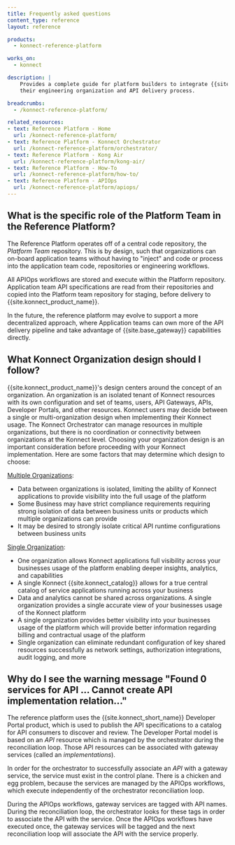 ```yaml
---
title: Frequently asked questions
content_type: reference
layout: reference

products:
  - konnect-reference-platform

works_on:
  - konnect

description: |
    Provides a complete guide for platform builders to integrate {{site.konnect_product_name}} into 
    their engineering organization and API delivery process. 

breadcrumbs:
  - /konnect-reference-platform/

related_resources:
- text: Reference Platform - Home
  url: /konnect-reference-platform/
- text: Reference Platform - Konnect Orchestrator 
  url: /konnect-reference-platform/orchestrator/
- text: Reference Platform - Kong Air
  url: /konnect-reference-platform/kong-air/
- text: Reference Platform - How-To
  url: /konnect-reference-platform/how-to/
- text: Reference Platform - APIOps
  url: /konnect-reference-platform/apiops/
---
```


## What is the specific role of the Platform Team in the Reference Platform?
The Reference Platform operates off of a central code repository, the _Platform Team_ repository. This is by design, such that organizations
can on-board application teams without having to "inject" and code or process into the application team code, repositories or engineering workflows.

All APIOps workflows are stored and execute within the Platform repository. Application team API specifications are read from their repositories
and copied into the Platform team repository for staging, before delivery to {{site.konnect_product_name}}.

In the future, the reference platform may evolve to support a more decentralized approach, where Application teams can own more of the API delivery 
pipeline and take advantage of {{site.base_gateway}} capabilities directly.

## What Konnect Organization design should I follow?

{{site.konnect_product_name}}'s design centers around the concept of an organization. An organization is an isolated tenant of Konnect resources with 
its own configuration and set of teams, users, API Gateways, APIs, Developer Portals, and other resources. Konnect users may decide between a 
single or multi-organization design when implementing their Konnect usage. The Konnect Orchestrator can manage resources in multiple organizations, 
but there is no coordination or connectivity between organizations at the Konnect level. Choosing your organization design is an important
consideration before proceeding with your Konnect implementation. Here are some factors that may determine which design to choose:

<u>Multiple Organizations</u>:

* Data between organizations is isolated, limiting the ability of Konnect applications to provide visibility into the full usage of the platform
* Some Business may have strict compliance requirements requiring strong isolation of data between business units or products which multiple organizations can provide
* It may be desired to strongly isolate critical API runtime configurations between business units

<u>Single Organization</u>:

* One organization allows Konnect applications full visibility across your businesses usage of the platform enabling deeper insights, analytics, and capabilities
* A single Konnect {{site.konnect_catalog}} allows for a true central catalog of service applications running across your business
* Data and analytics cannot be shared across organizations. A single organization provides a single accurate view of your businesses usage of the Konnect platform
* A single organization provides better visibility into your businesses usage of the platform which will provide better 
  information regarding billing and contractual usage of the platform
* Single organization can eliminate redundant configuration of key shared resources successfully as network settings, authorization integrations, 
  audit logging, and more

## Why do I see the warning message "Found 0 services for API ... Cannot create API implementation relation..."

The reference platform uses the {{site.konnect_short_name}} Developer Portal product, which is used to publish the API specifications
to a catalog for API consumers to discover and review. The Developer Portal model is based on an _API_ resource which is managed by the
orchestrator during the reconciliation loop. Those API resources can be associated with gateway services (called an _implementations_). 

In order for the orchestrator to successfully associate an _API_ with a gateway service, the service must exist in the control plane. 
There is a chicken and egg problem, because the services are managed by the APIOps workflows, which execute independently of the orchestrator
reconciliation loop.

During the APIOps workflows, gateway services are tagged with API names. During the reconciliation loop, the orchestrator looks for these
tags in order to associate the API with the service. Once the APIOps workflows have executed once, the gateway services will be tagged and
the next reconciliation loop will associate the API with the service properly.

